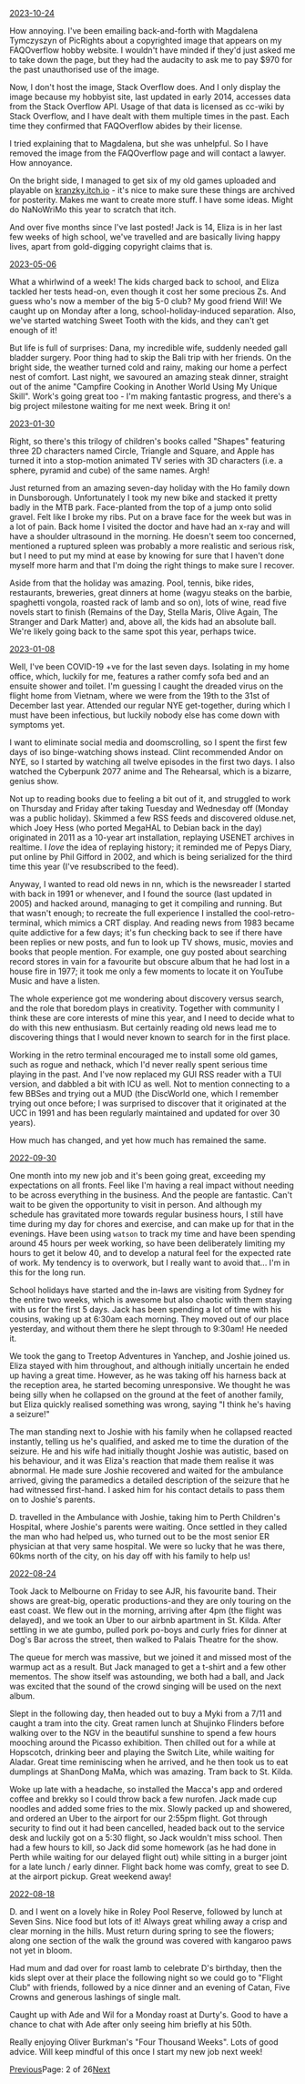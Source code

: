[2023-10-24](/diary/2023/10/24.md)

How annoying. I've been emailing back-and-forth with Magdalena Tymczyszyn of PicRights about a copyrighted image that appears on my FAQOverflow hobby website. I wouldn't have minded if they'd just asked me to take down the page, but they had the audacity to ask me to pay $970 for the past unauthorised use of the image.

Now, I don't host the image, Stack Overflow does. And I only display the image because my hobbyist site, last updated in early 2014, accesses data from the Stack Overflow API. Usage of that data is licensed as cc-wiki by Stack Overflow, and I have dealt with them multiple times in the past. Each time they confirmed that FAQOverflow abides by their license.

I tried explaining that to Magdalena, but she was unhelpful. So I have removed the image from the FAQOverflow page and will contact a lawyer. How annoyance.

On the bright side, I managed to get six of my old games uploaded and playable on [kranzky.itch.io](https://kranzky.itch.io) - it's nice to make sure these things are archived for posterity. Makes me want to create more stuff. I have some ideas. Might do NaNoWriMo this year to scratch that itch.

And over five months since I've last posted! Jack is 14, Eliza is in her last few weeks of high school, we've travelled and are basically living happy lives, apart from gold-digging copyright claims that is.

[2023-05-06](/diary/2023/05/06.md)

What a whirlwind of a week! The kids charged back to school, and Eliza tackled her tests head-on, even though it cost her some precious Zs. And guess who's now a member of the big 5-0 club? My good friend Wil! We caught up on Monday after a long, school-holiday-induced separation. Also, we've started watching Sweet Tooth with the kids, and they can't get enough of it!

But life is full of surprises: Dana, my incredible wife, suddenly needed gall bladder surgery. Poor thing had to skip the Bali trip with her friends. On the bright side, the weather turned cold and rainy, making our home a perfect nest of comfort. Last night, we savoured an amazing steak dinner, straight out of the anime "Campfire Cooking in Another World Using My Unique Skill". Work's going great too - I'm making fantastic progress, and there's a big project milestone waiting for me next week. Bring it on!

[2023-01-30](/diary/2023/01/30.md)

Right, so there's this trilogy of children's books called "Shapes" featuring three 2D characters named Circle, Triangle and Square, and Apple has turned it into a stop-motion animated TV series with 3D characters (i.e. a sphere, pyramid and cube) of the same names. Argh!

Just returned from an amazing seven-day holiday with the Ho family down in Dunsborough. Unfortunately I took my new bike and stacked it pretty badly in the MTB park. Face-planted from the top of a jump onto solid gravel. Felt like I broke my ribs. Put on a brave face for the week but was in a lot of pain. Back home I visited the doctor and have had an x-ray and will have a shoulder ultrasound in the morning. He doesn't seem too concerned, mentioned a ruptured spleen was probably a more realistic and serious risk, but I need to put my mind at ease by knowing for sure that I haven't done myself more harm and that I'm doing the right things to make sure I recover.

Aside from that the holiday was amazing. Pool, tennis, bike rides, restaurants, breweries, great dinners at home (wagyu steaks on the barbie, spaghetti vongola, roasted rack of lamb and so on), lots of wine, read five novels start to finish (Remains of the Day, Stella Maris, Olive Again, The Stranger and Dark Matter) and, above all, the kids had an absolute ball. We're likely going back to the same spot this year, perhaps twice.

[2023-01-08](/diary/2023/01/08.md)

Well, I've been COVID-19 +ve for the last seven days. Isolating in my home office, which, luckily for me, features a rather comfy sofa bed and an ensuite shower and toilet. I'm guessing I caught the dreaded virus on the flight home from Vietnam, where we were from the 19th to the 31st of December last year. Attended our regular NYE get-together, during which I must have been infectious, but luckily nobody else has come down with symptoms yet.

I want to eliminate social media and doomscrolling, so I spent the first few days of iso binge-watching shows instead. Clint recommended Andor on NYE, so I started by watching all twelve episodes in the first two days. I also watched the Cyberpunk 2077 anime and The Rehearsal, which is a bizarre, genius show.

Not up to reading books due to feeling a bit out of it, and struggled to work on Thursday and Friday after taking Tuesday and Wednesday off (Monday was a public holiday). Skimmed a few RSS feeds and discovered olduse.net, which Joey Hess (who ported MegaHAL to Debian back in the day) originated in 2011 as a 10-year art installation, replaying USENET archives in realtime. I _love_ the idea of replaying history; it reminded me of Pepys Diary, put online by Phil Gifford in 2002, and which is being serialized for the third time this year (I've resubscribed to the feed).

Anyway, I wanted to read old news in nn, which is the newsreader I started with back in 1991 or whenever, and I found the source (last updated in 2005) and hacked around, managing to get it compiling and running. But that wasn't enough; to recreate the full experience I installed the cool-retro-terminal, which mimics a CRT display. And reading news from 1983 became quite addictive for a few days; it's fun checking back to see if there have been replies or new posts, and fun to look up TV shows, music, movies and books that people mention. For example, one guy posted about searching record stores in vain for a favourite but obscure album that he had lost in a house fire in 1977; it took me only a few moments to locate it on YouTube Music and have a listen.

The whole experience got me wondering about discovery versus search, and the role that boredom plays in creativity. Together with community I think these are core interests of mine this year, and I need to decide what to do with this new enthusiasm. But certainly reading old news lead me to discovering things that I would never known to search for in the first place.

Working in the retro terminal encouraged me to install some old games, such as rogue and nethack, which I'd never really spent serious time playing in the past. And I've now replaced my GUI RSS reader with a TUI version, and dabbled a bit with ICU as well. Not to mention connecting to a few BBSes and trying out a MUD (the DiscWorld one, which I remember trying out once before; I was surprised to discover that it originated at the UCC in 1991 and has been regularly maintained and updated for over 30 years).

How much has changed, and yet how much has remained the same.

[2022-09-30](/diary/2022/09/30.md)

One month into my new job and it's been going great, exceeding my expectations on all fronts. Feel like I'm having a real impact without needing to be across everything in the business. And the people are fantastic. Can't wait to be given the opportunity to visit in person. And although my schedule has gravitated more towards regular business hours, I still have time during my day for chores and exercise, and can make up for that in the evenings. Have been using `watson` to track my time and have been spending around 45 hours per week working, so have been deliberately limiting my hours to get it below 40, and to develop a natural feel for the expected rate of work. My tendency is to overwork, but I really want to avoid that... I'm in this for the long run.

School holidays have started and the in-laws are visiting from Sydney for the entire two weeks, which is awesome but also chaotic with them staying with us for the first 5 days. Jack has been spending a lot of time with his cousins, waking up at 6:30am each morning. They moved out of our place yesterday, and without them there he slept through to 9:30am! He needed it.

We took the gang to Treetop Adventures in Yanchep, and Joshie joined us. Eliza stayed with him throughout, and although initially uncertain he ended up having a great time. However, as he was taking off his harness back at the reception area, he started becoming unresponsive. We thought he was being silly when he collapsed on the ground at the feet of another family, but Eliza quickly realised something was wrong, saying "I think he's having a seizure!"

The man standing next to Joshie with his family when he collapsed reacted instantly, telling us he's qualified, and asked me to time the duration of the seizure. He and his wife had initially thought Joshie was autistic, based on his behaviour, and it was Eliza's reaction that made them realise it was abnormal. He made sure Joshie recovered and waited for the ambulance arrived, giving the paramedics a detailed description of the seizure that he had witnessed first-hand. I asked him for his contact details to pass them on to Joshie's parents.

D. travelled in the Ambulance with Joshie, taking him to Perth Children's Hospital, where Joshie's parents were waiting. Once settled in they called the man who had helped us, who turned out to be the most senior ER physician at that very same hospital. We were so lucky that he was there, 60kms north of the city, on his day off with his family to help us!

[2022-08-24](/diary/2022/08/24.md)

Took Jack to Melbourne on Friday to see AJR, his favourite band. Their shows are great-big, operatic productions-and they are only touring on the east coast. We flew out in the morning, arriving after 4pm (the flight was delayed), and we took an Uber to our airbnb apartment in St. Kilda. After settling in we ate gumbo, pulled pork po-boys and curly fries for dinner at Dog's Bar across the street, then walked to Palais Theatre for the show.

The queue for merch was massive, but we joined it and missed most of the warmup act as a result. But Jack managed to get a t-shirt and a few other mementos. The show itself was astounding, we both had a ball, and Jack was excited that the sound of the crowd singing will be used on the next album.

Slept in the following day, then headed out to buy a Myki from a 7/11 and caught a tram into the city. Great ramen lunch at Shujinko Flinders before walking over to the NGV in the beautiful sunshine to spend a few hours mooching around the Picasso exhibition. Then chilled out for a while at Hopscotch, drinking beer and playing the Switch Lite, while waiting for Aladar. Great time reminiscing when he arrived, and he then took us to eat dumplings at ShanDong MaMa, which was amazing. Tram back to St. Kilda.

Woke up late with a headache, so installed the Macca's app and ordered coffee and brekky so I could throw back a few nurofen. Jack made cup noodles and added some fries to the mix. Slowly packed up and showered, and ordered an Uber to the airport for our 2:55pm flight. Got through security to find out it had been cancelled, headed back out to the service desk and luckily got on a 5:30 flight, so Jack wouldn't miss school. Then had a few hours to kill, so Jack did some homework (as he had done in Perth while waiting for our delayed flight out) while sitting in a burger joint for a late lunch / early dinner. Flight back home was comfy, great to see D. at the airport pickup. Great weekend away!

[2022-08-18](/diary/2022/08/18.md)

D. and I went on a lovely hike in Roley Pool Reserve, followed by lunch at Seven Sins. Nice food but lots of it! Always great whiling away a crisp and clear morning in the hills. Must return during spring to see the flowers; along one section of the walk the ground was covered with kangaroo paws not yet in bloom.

Had mum and dad over for roast lamb to celebrate D's birthday, then the kids slept over at their place the following night so we could go to "Flight Club" with friends, followed by a nice dinner and an evening of Catan, Five Crowns and generous lashings of single malt.

Caught up with Ade and Wil for a Monday roast at Durty's. Good to have a chance to chat with Ade after only seeing him briefly at his 50th.

Really enjoying Oliver Burkman's "Four Thousand Weeks". Lots of good advice. Will keep mindful of this once I start my new job next week!

[Previous](/diary/)Page: 2 of 26[Next](/diary/page3)